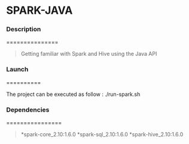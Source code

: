 # SPARK-JAVA

### Description
===============

> Getting familiar with Spark and Hive using the Java API

### Launch
==========

The project can be executed as follow : ./run-spark.sh

### Dependencies
================

> *spark-core_2.10:1.6.0
> *spark-sql_2.10:1.6.0
> *spark-hive_2.10:1.6.0